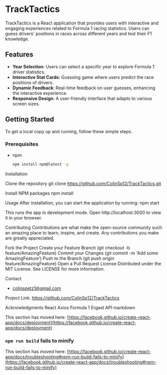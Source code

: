 # TrackTactics

TrackTactics is a React application that provides users with interactive and engaging experiences related to Formula 1 racing statistics. Users can guess drivers' positions in races across different years and test their F1 knowledge.

## Features

- **Year Selection**: Users can select a specific year to explore Formula 1 driver statistics.
- **Interactive Stat Cards**: Guessing game where users predict the race positions of drivers.
- **Dynamic Feedback**: Real-time feedback on user guesses, enhancing the interactive experience.
- **Responsive Design**: A user-friendly interface that adapts to various screen sizes.

## Getting Started

To get a local copy up and running, follow these simple steps.

### Prerequisites

- npm
  ```sh
  npm install npm@latest -g

Installation

Clone the repository
git clone https://github.com/ColinSp12/TrackTactics.git

Install NPM packages
npm install

Usage
After installation, you can start the application by running:
npm start

This runs the app in development mode. Open http://localhost:3000 to view it in your browser.

Contributing
Contributions are what make the open-source community such an amazing place to learn, inspire, and create. Any contributions you make are greatly appreciated.

Fork the Project
Create your Feature Branch (git checkout -b feature/AmazingFeature)
Commit your Changes (git commit -m 'Add some AmazingFeature')
Push to the Branch (git push origin feature/AmazingFeature)
Open a Pull Request
License
Distributed under the MIT License. See LICENSE for more information.

Contact
 - colinspetz1@gmail.com

Project Link: https://github.com/ColinSp12/TrackTactics

Acknowledgments
React
Axios
Formula 1 Ergast API
markdown









This section has moved here: [https://facebook.github.io/create-react-app/docs/deployment](https://facebook.github.io/create-react-app/docs/deployment)

### `npm run build` fails to minify

This section has moved here: [https://facebook.github.io/create-react-app/docs/troubleshooting#npm-run-build-fails-to-minify](https://facebook.github.io/create-react-app/docs/troubleshooting#npm-run-build-fails-to-minify)
